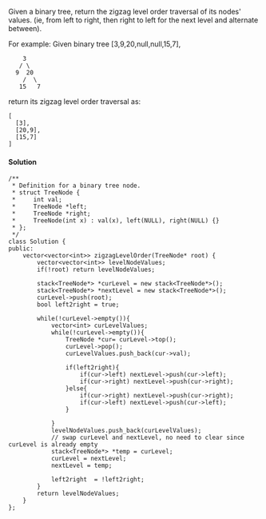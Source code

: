 Given a binary tree, return the zigzag level order traversal of its nodes' values. (ie, from left to right, then right to left for the next level and alternate between).

For example:
Given binary tree [3,9,20,null,null,15,7],

```
    3
   / \
  9  20
    /  \
   15   7
```

return its zigzag level order traversal as:

```
[
  [3],
  [20,9],
  [15,7]
]
```

#### Solution
```
/**
 * Definition for a binary tree node.
 * struct TreeNode {
 *     int val;
 *     TreeNode *left;
 *     TreeNode *right;
 *     TreeNode(int x) : val(x), left(NULL), right(NULL) {}
 * };
 */
class Solution {
public:
    vector<vector<int>> zigzagLevelOrder(TreeNode* root) {
        vector<vector<int>> levelNodeValues;
        if(!root) return levelNodeValues;
        
        stack<TreeNode*> *curLevel = new stack<TreeNode*>();
        stack<TreeNode*> *nextLevel = new stack<TreeNode*>();
        curLevel->push(root);
        bool left2right = true;
        
        while(!curLevel->empty()){
            vector<int> curLevelValues;
            while(!curLevel->empty()){
                TreeNode *cur= curLevel->top();
                curLevel->pop();
                curLevelValues.push_back(cur->val);
                
                if(left2right){
                    if(cur->left) nextLevel->push(cur->left);
                    if(cur->right) nextLevel->push(cur->right);
                }else{
                    if(cur->right) nextLevel->push(cur->right);
                    if(cur->left) nextLevel->push(cur->left);
                }
                
            }
            levelNodeValues.push_back(curLevelValues);
            // swap curLevel and nextLevel, no need to clear since curLevel is already empty 
            stack<TreeNode*> *temp = curLevel;
            curLevel = nextLevel;
            nextLevel = temp;
            
            left2right  = !left2right;
        }
        return levelNodeValues;
    }
};
```